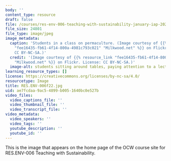 ```yaml
---
body: ''
content_type: resource
draft: false
file: /courses/res-env-006-teaching-with-sustainability-january-iap-2022/resenv-006f22.jpg
file_size: 24801
file_type: image/jpeg
image_metadata:
  caption: 'Students in a class on permaculture. (Image courtesy of {{% resource_link
    "fee16435-fb61-4f14-800a-4981c793c021" "Milkwood.net" %}} on Flickr. License:
    CC BY-NC-SA.)'
  credit: '(Image courtesy of {{% resource_link "fee16435-fb61-4f14-800a-4981c793c021"
    "Milkwood.net" %}} on Flickr. License: CC BY-NC-SA.)'
  image-alt: students sitting around tables, paying attention to a lecturer (not pictured)
learning_resource_types: []
license: https://creativecommons.org/licenses/by-nc-sa/4.0/
resourcetype: Image
title: RES.ENV-006f22.jpg
uid: ae7fcdaa-9ac5-4899-b005-1640bc0e527b
video_files:
  video_captions_file: ''
  video_thumbnail_file: ''
  video_transcript_file: ''
video_metadata:
  video_speakers: ''
  video_tags: ''
  youtube_description: ''
  youtube_id: ''
---
```

This is the image that appears on the home page of the OCW course site for RES.ENV-006 Teaching with Sustainability.